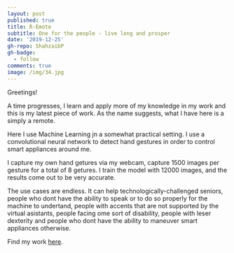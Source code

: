 ```yaml
---
layout: post
published: true
title: R-Emote
subtitle: One for the people - live long and prosper
date: '2019-12-25'
gh-repo: ShahzaibP
gh-badge:
  - follow
comments: true
image: /img/34.jpg
---
```

Greetings!

A time progresses, I learn and apply more of my knowledge in my work and this is my latest piece of work. As the name suggests, what I have here is a simply a remote.

Here I use Machine Learning jn a somewhat practical setting. I use a convolutional neural network to detect hand gestures in order to control smart appliances around me.

I capture my own hand getures via my webcam, capture 1500 images per gesture for a total of 8 getures. I train the model with 12000 images, and the results come out to be very accurate.

The use cases are endless. It can help technologically-challenged seniors, people who dont have the ability to speak or to do so properly for the machine to undertand, people with accents that are not supported by the virtual asistants, people facing ome sort of disability, people with leser dexterity and people who dont have the ability to maneuver smart appliances otherwise.

Find my work [here](https://github.com/ShahzaibP/R-Emote).
